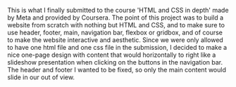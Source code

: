 This is what I finally submitted to the course 'HTML and CSS in depth' made by Meta and provided by Coursera.
The point of this project was to build a website from scratch with nothing but HTML and CSS, and to make sure to use header, footer, main, navigation bar, flexbox or gridbox, and of course to make the website interactive and aesthetic.
Since we were only allowed to have one html file and one css file in the submission, I decided to make a nice one-page design with content that would horizontally to right like a slideshow presentation when clicking on the buttons in the navigation bar. The header and footer I wanted to be fixed, so only the main content would slide in our out of view.

